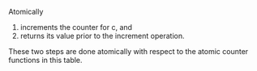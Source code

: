 Atomically

1. increments the counter for c, and
2. returns its value prior to the increment operation.

These two steps are done atomically with respect to the atomic counter functions in this table.